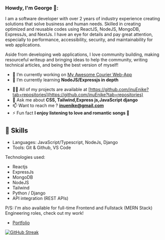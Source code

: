 ### Howdy, I'm George 🥰:

I am a software developer with over 2 years of industry experience creating solutions that solve business and human needs. Skilled in creating optimized and reusable codes using ReactJS, NodeJS, MongoDB, ExpressJs, and NextJs.
I have an eye for details and pay great attention, especially to performance, accessibility, security, and maintainability for web applications.

Aside from developing web applications, I love community building, making resourceful writeup and bringing ideas to help the community, writing technical articles, and being the best version of myself!

- 🔭 I’m currently working on [My Awesome Courier Web-App](https://nothernnights.netlify.app)
- 🌱 I’m currently learning **NodeJS/Expressjs in depth**
<!-- - 👯 I’m looking to collaborate on [Everse](https://danju4rizzl.github.io/everse/) -->
- 👨‍💻 All of my projects are available at [https://github.com/inuEnike?tab=repositories](https://github.com/inuEnike?tab=repositories)
- 💬 Ask me about **CSS, Tailwind,Express js,JavaScript django**
- 📫 Want to reach me ? **inuenike@gmail.com**
- ⚡ Fun fact **I enjoy listening to love and romantic songs 🤗**

## 📌 Skills

- Languages: JavaScript/Typescript, NodeJs, Django
- Tools: Git & Github, VS Code

Technologies used:

- Reactjs
- ExpressJs
- MongoDB
- NodeJS
- Tailwind
- Python / Django
- API integration (REST APIs)

P/S: I'm also available for full-time Frontend and Fullstack (MERN Stack) Engineering roles, check out my work!

- [Portfolio](https://inu-george.netlify.app)

  
[![GitHub Streak](https://streak-stats.demolab.com?user=inuEnike&theme=neon-dark&hide_border=true)](https://git.io/streak-stats)

